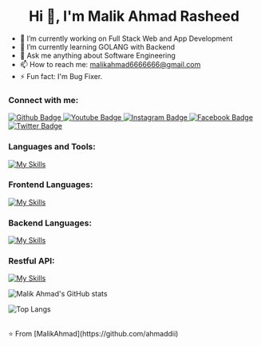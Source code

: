  <h1 align="center">Hi 👋, I'm Malik Ahmad Rasheed</h1>

- 🔭 I’m currently working on Full Stack Web and App Development
- 🌱 I’m currently learning GOLANG with Backend
- 💬 Ask me anything about Software Engineering 
- 📫 How to reach me: malikahmad6666666@gmail.com
- ⚡ Fun fact: I'm Bug Fixer.
  
### Connect with me:
<div id="badges">
  <a href="https://github.com/ahmaddii">
    <img src="https://img.shields.io/badge/Github-white?style=for-the-badge&logo=Github&logoColor=black" alt="Github Badge"/>
  </a>
  <a href="https://www.youtube.com/@psychopalys1851">
    <img src="https://img.shields.io/badge/YouTube-red?style=for-the-badge&logo=youtube&logoColor=white" alt="Youtube Badge"/>
  </a>
   <a href="https://www.instagram.com/techcraft_startups/">
    <img src="https://img.shields.io/badge/Instagram-purple?style=for-the-badge&logo=instagram&logoColor=white" alt="Instagram Badge"/>
  </a>
   <a href="https://web.facebook.com/profile.php?id=100041117103827">
    <img src="https://img.shields.io/badge/Facebook-blue?style=for-the-badge&logo=facebook&logoColor=white" alt="Facebook Badge"/>
  </a>
   <a href="https://web.facebook.com/profile.php?id=100041117103827">
    <img src="https://img.shields.io/badge/Twitter-blue?style=for-the-badge&logo=twitter&logoColor=white" alt="Twitter Badge"/>
  </a>
</div>

### Languages and Tools:
[![My Skills](https://skillicons.dev/icons?i=flutter,dart,firebase,github,git,linux,figma,kali,cpp,androidstudio&perline=5)](https://skillicons.dev)

### Frontend Languages:
[![My Skills](https://skillicons.dev/icons?i=js,html,css,jquery,bootstrap,wordpress,python,ts,nextjs)](https://skillicons.dev)

### Backend Languages:
[![My Skills](https://skillicons.dev/icons?i=php,mysql,go,supabase,postgres)](https://skillicons.dev)

### Restful API:
[![My Skills](https://skillicons.dev/icons?i=postman,gitlab)](https://skillicons.dev)


![Malik Ahmad's GitHub stats](https://github-readme-stats.vercel.app/api?username=ahmaddii&show_icons=true&theme=dark)

![Top Langs](https://github-readme-stats.vercel.app/api/top-langs/?username=ahmaddii&theme=dark)


<br>
⭐️ From [MalikAhmad](https://github.com/ahmaddii)
